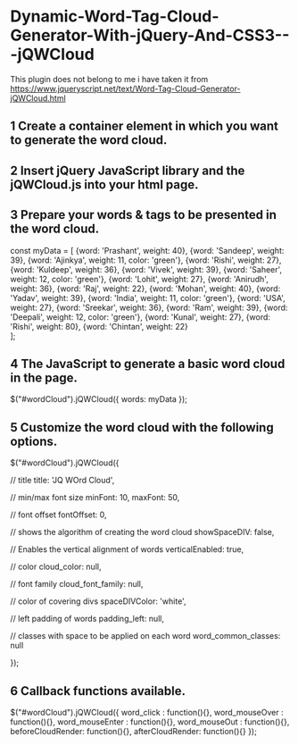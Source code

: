 # Dynamic-Word-Tag-Cloud-Generator-With-jQuery-And-CSS3---jQWCloud

This plugin does not belong to me i have taken it from https://www.jqueryscript.net/text/Word-Tag-Cloud-Generator-jQWCloud.html

## 1 Create a container element in which you want to generate the word cloud.
<div id="wordCloud"></div>

## 2 Insert jQuery JavaScript library and the jQWCloud.js into your html page.
<script src="https://code.jquery.com/jquery-3.2.1.slim.min.js" integrity="sha384-KJ3o2DKtIkvYIK3UENzmM7KCkRr/rE9/Qpg6aAZGJwFDMVNA/GpGFF93hXpG5KkN" crossorigin="anonymous">
</script>
<script src="jQWCloud.js"></script>


## 3 Prepare your words & tags to be presented in the word cloud.

const myData = [
  {word: 'Prashant', weight: 40},
  {word: 'Sandeep', weight: 39},
  {word: 'Ajinkya', weight: 11, color: 'green'},
  {word: 'Rishi', weight: 27},
  {word: 'Kuldeep', weight: 36},
  {word: 'Vivek', weight: 39},
  {word: 'Saheer', weight: 12, color: 'green'},
  {word: 'Lohit', weight: 27},
  {word: 'Anirudh', weight: 36},
  {word: 'Raj', weight: 22},
  {word: 'Mohan', weight: 40},
  {word: 'Yadav', weight: 39},
  {word: 'India', weight: 11, color: 'green'},
  {word: 'USA', weight: 27},
  {word: 'Sreekar', weight: 36},
  {word: 'Ram', weight: 39},
  {word: 'Deepali', weight: 12, color: 'green'},
  {word: 'Kunal', weight: 27},
  {word: 'Rishi', weight: 80},
  {word: 'Chintan', weight: 22}          
];

## 4 The JavaScript to generate a basic word cloud in the page.

$("#wordCloud").jQWCloud({
  words: myData
});

## 5 Customize the word cloud with the following options.

$("#wordCloud").jQWCloud({

  // title
  title: 'JQ WOrd Cloud',

  // min/max font size
  minFont: 10,
  maxFont: 50,

  // font offset
  fontOffset: 0,

  // shows the algorithm of creating the word cloud
  showSpaceDIV: false,

  // Enables the vertical alignment of words
  verticalEnabled: true,

  // color
  cloud_color: null,

  // font family
  cloud_font_family: null,

  // color of covering divs
  spaceDIVColor: 'white',

  // left padding of words
  padding_left: null,

  // classes with space to be applied on each word
  word_common_classes: null
  
});

## 6 Callback functions available.
$("#wordCloud").jQWCloud({
  word_click : function(){},
  word_mouseOver : function(){},
  word_mouseEnter : function(){},
  word_mouseOut : function(){},
  beforeCloudRender: function(){},
  afterCloudRender: function(){}
});
